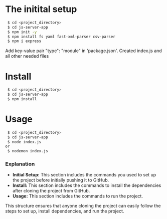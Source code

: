 # The initital setup
```bash
 $ cd <project_directory>
 $ cd js-server-app
 $ npm init -y
 $ npm install fs yaml fast-xml-parser csv-parser
 $ npm i express
```
Add key-value pair "type": "module" in 'package.json'.
Created index.js and all other needed files

# Install
```bash
 $ cd <project_directory>
 $ cd js-server-app
 $ npm install
```

# Usage
```bash
 $ cd <project_directory>
 $ cd js-server-app
 $ node index.js
or
 $ nodemon index.js
```

### Explanation

- **Initial Setup:** This section includes the commands you used to set up the project before initially pushing it to GitHub.
- **Install:** This section includes the commands to install the dependencies after cloning the project from GitHub.
- **Usage:** This section includes the commands to run the project.

This structure ensures that anyone cloning the project can easily follow the steps to set up, install dependencies, and run the project.
